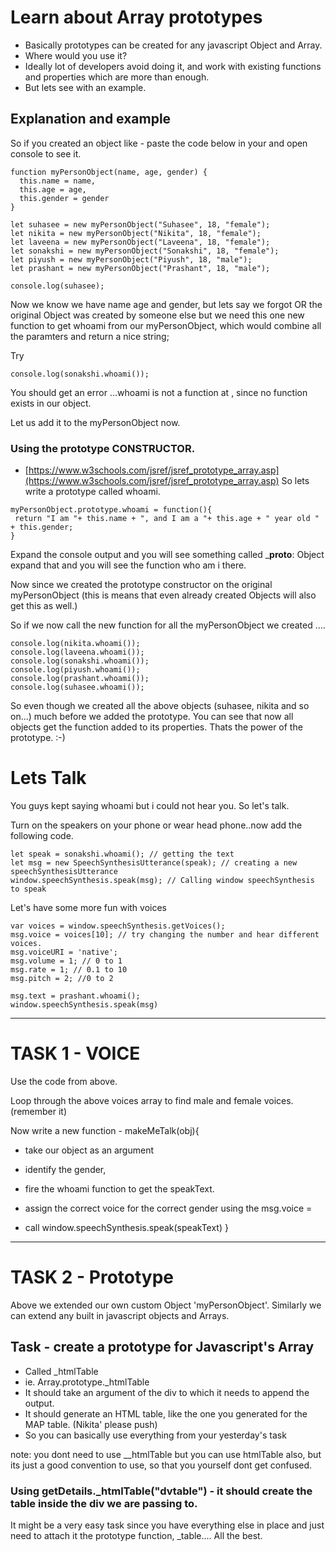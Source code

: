 # Learn about Array prototypes 
- Basically prototypes can be created for any javascript Object and Array.
- Where would you use it?
- Ideally lot of developers avoid doing it, and work with existing functions and properties which are more than enough.
- But lets see with an example. 

## Explanation and example
So if you created an object like - paste the code below in your <script> </script> and open console to see it.

```
function myPersonObject(name, age, gender) {
  this.name = name,
  this.age = age,
  this.gender = gender
}

let suhasee = new myPersonObject("Suhasee", 18, "female");
let nikita = new myPersonObject("Nikita", 18, "female"); 
let laveena = new myPersonObject("Laveena", 18, "female");
let sonakshi = new myPersonObject("Sonakshi", 18, "female");
let piyush = new myPersonObject("Piyush", 18, "male");
let prashant = new myPersonObject("Prashant", 18, "male");

console.log(suhasee);
```
Now we know we have name age and gender, but lets say we forgot OR the original Object was created by someone else
but we need this one new function to get whoami from our myPersonObject, which would combine all the paramters and return a 
nice string; 

Try
```
console.log(sonakshi.whoami());
```
You should get an error ...whoami is not a function at <anonymous>, since no function exists in our object.

Let us add it to the myPersonObject now.

### Using the prototype CONSTRUCTOR. 
- [https://www.w3schools.com/jsref/jsref_prototype_array.asp](https://www.w3schools.com/jsref/jsref_prototype_array.asp)
So lets write a prototype called whoami.

```
myPersonObject.prototype.whoami = function(){
 return "I am "+ this.name + ", and I am a "+ this.age + " year old " + this.gender; 
}
```
Expand the console output and you will see something called ___proto__: Object expand that and you will see the
function who am i there. 

Now since we created the prototype constructor on the original myPersonObject 
(this is means that even already created Objects will also get this as well.)

So if we now call the new function for all the myPersonObject we created ....

```
console.log(nikita.whoami());
console.log(laveena.whoami());
console.log(sonakshi.whoami());
console.log(piyush.whoami());
console.log(prashant.whoami());
console.log(suhasee.whoami());
```

So even though we created all the above objects (suhasee, nikita and so on...) much before we added the prototype. 
You can see that now all objects get the function added to its properties. Thats the power of the prototype. :-)

# Lets Talk

You guys kept saying whoami but i could not hear you. So let's talk. 

Turn on the speakers on your phone or wear head phone..now add the following code.

```
let speak = sonakshi.whoami(); // getting the text
let msg = new SpeechSynthesisUtterance(speak); // creating a new speechSynthesisUtterance
window.speechSynthesis.speak(msg); // Calling window speechSynthesis to speak

```

Let's have some more fun with voices

```
var voices = window.speechSynthesis.getVoices();
msg.voice = voices[10]; // try changing the number and hear different voices.
msg.voiceURI = 'native';
msg.volume = 1; // 0 to 1
msg.rate = 1; // 0.1 to 10
msg.pitch = 2; //0 to 2

msg.text = prashant.whoami();
window.speechSynthesis.speak(msg)
```

_________________

# TASK 1 - VOICE

Use the code from above.

Loop through the above voices array to find male and female voices. (remember it)

Now write a new function - makeMeTalk(obj){ 
- take our object as an argument
- identify the gender, 
- fire the whoami function to get the speakText. 
- assign the correct voice for the correct gender using the msg.voice =

- call window.speechSynthesis.speak(speakText)
}
_________________

# TASK 2 - Prototype

Above we extended our own custom Object 'myPersonObject'. Similarly we can extend any built in javascript objects 
and Arrays. 

## Task - create a prototype for Javascript's Array 

- Called _htmlTable 
- ie. Array.prototype._htmlTable
- It should take an argument of the div to which it needs to append the output.
- It should generate an HTML table, like the one you generated for the MAP table. (Nikita' please push)
- So you can basically use everything from your yesterday's task 

note: you dont need to use __htmlTable but you can use htmlTable also, but its just a good convention to use, so that you
yourself dont get confused.

### Using getDetails._htmlTable("dvtable") - it should create the table inside the div we are passing to.

It might be a very easy task since you have everything else in place and just need to attach it the prototype function,
_table.... All the best. 


